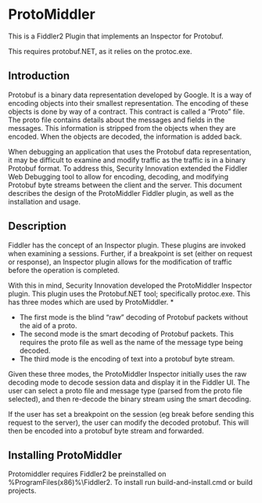 ProtoMiddler
============

This is a Fiddler2 Plugin that implements an Inspector for Protobuf.

This requires protobuf.NET, as it relies on the protoc.exe.

Introduction
-----------------

Protobuf is a binary data representation developed by Google. It is a way of encoding objects into their smallest representation. The encoding of these objects is done by way of a contract. This contract is called a “Proto” file. The proto file contains details about the messages and fields in the messages. This information is stripped from the objects when they are encoded. When the objects are decoded, the information is added back.

When debugging an application that uses the Protobuf data representation, it may be difficult to examine and modify traffic as the traffic is in a binary Protobuf format. To address this, Security Innovation extended the Fiddler Web Debugging tool to allow for encoding, decoding, and modifying Protobuf byte streams between the client and the server. This document describes the design of the ProtoMiddler Fiddler plugin, as well as the installation and usage.

Description
--------------

Fiddler has the concept of an Inspector plugin. These plugins are invoked when examining a sessions. Further, if a breakpoint is set (either on request or response), an Inspector plugin allows for the modification of traffic before the operation is completed.

With this in mind, Security Innovation developed the ProtoMiddler Inspector plugin. This plugin uses the Protobuf.NET tool; specifically protoc.exe. This has three modes which are used by ProtoMiddler. * 
 - The first mode is the blind “raw” decoding of Protobuf packets without the aid of a proto.
 - The second mode is the smart decoding of Protobuf packets. This requires the proto file as well as the name of the message type being decoded.
 - The third mode is the  encoding of text into a protobuf byte stream.

Given these three modes, the ProtoMiddler Inspector initially uses the raw decoding mode to decode session data and display it in the Fiddler UI. The user can select a proto file and message type (parsed from the proto file selected), and then re-decode the binary stream using the smart decoding.

If the user has set a breakpoint on the session (eg break before sending this request to the server), the user can modify the decoded protobuf. This will then be encoded into a protobuf byte stream and forwarded.

Installing ProtoMiddler
-----------------------

Protomiddler requires Fiddler2 be preinstalled on %ProgramFiles(x86)%\Fiddler2. To install run build-and-install.cmd or build projects.
